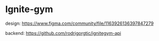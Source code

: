 # Ignite-gym

design: https://www.figma.com/community/file/1163926136397847279

backend: https://github.com/rodrigorgtic/ignitegym-api
